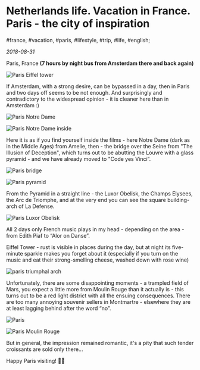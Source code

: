 # Netherlands life. Vacation in France. Paris - the city of inspiration

#france, #vacation, #paris, #lifestyle, #trip, #life, #english;

_2018-08-31_

Paris, France **(7 hours by night bus from Amsterdam there and back again)**

![Paris Eiffel tower](/images/netherlands-life-vacation-in-france-paris-the-city-of-inspiration/1.jpg "Paris Eiffel tower")

If Amsterdam, with a strong desire, can be bypassed in a day, then in Paris and two days off seems to be not enough. And surprisingly and contradictory to the widespread opinion - it is cleaner here than in Amsterdam :)

![Paris Notre Dame](/images/netherlands-life-vacation-in-france-paris-the-city-of-inspiration/2.jpg "Paris Notre Dame")

![Paris Notre Dame inside](/images/netherlands-life-vacation-in-france-paris-the-city-of-inspiration/3.jpg "Paris Notre Dame inside")

Here it is as if you find yourself inside the films - here Notre Dame (dark as in the Middle Ages) from Amelie, then - the bridge over the Seine from "The Illusion of Deception", which turns out to be abutting the Louvre with a glass pyramid - and we have already moved to "Code yes Vinci”.

![Paris bridge](/images/netherlands-life-vacation-in-france-paris-the-city-of-inspiration/4.jpg "Paris bridge")

![Paris pyramid](/images/netherlands-life-vacation-in-france-paris-the-city-of-inspiration/5.jpg "Paris pyramid")

From the Pyramid in a straight line - the Luxor Obelisk, the Champs Elysees, the Arc de Triomphe, and at the very end you can see the square building-arch of La Defense.

![Paris Luxor Obelisk](/images/netherlands-life-vacation-in-france-paris-the-city-of-inspiration/7.jpg "Paris Luxor Obelisk")

All 2 days only French music plays in my head - depending on the area - from Edith Piaf to “Alor on Danse”.

Eiffel Tower - rust is visible in places during the day, but at night its five-minute sparkle makes you forget about it (especially if you turn on the music and eat their strong-smelling cheese, washed down with rose wine)

![paris triumphal arch](/images/netherlands-life-vacation-in-france-paris-the-city-of-inspiration/8.jpg "paris triumphal arch")

Unfortunately, there are some disappointing moments - a trampled field of Mars, you expect a little more from Moulin Rouge than it actually is - this turns out to be a red light district with all the ensuing consequences. There are too many annoying souvenir sellers in Montmartre - elsewhere they are at least lagging behind after the word “no”.

![Paris](/images/netherlands-life-vacation-in-france-paris-the-city-of-inspiration/9.jpg "Paris")

![Paris Moulin Rouge](/images/netherlands-life-vacation-in-france-paris-the-city-of-inspiration/10.jpg "Paris Moulin Rouge")

But in general, the impression remained romantic, it's a pity that such tender croissants are sold only there...

Happy Paris visiting! ✌🏼

